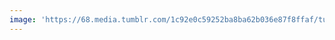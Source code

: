 ```yaml
---
image: 'https://68.media.tumblr.com/1c92e0c59252ba8ba62b036e87f8ffaf/tumblr_nzd2mvOGGi1tbdx3so1_r1_1280.jpg'
---
```

